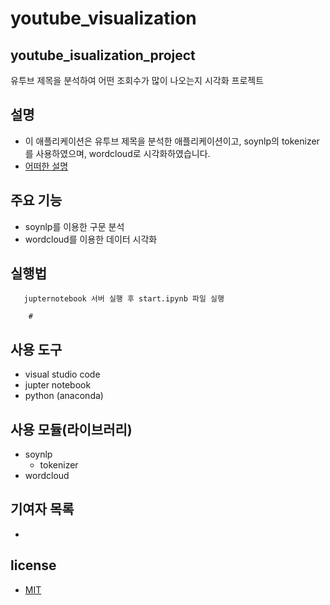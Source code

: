 # youtube_visualization

## youtube_isualization_project

유투브 제목을 분석하여 어떤 조회수가 많이 나오는지 시각화 프로젝트

## 설명
- 이 애플리케이션은 유투브 제목을 분석한 애플리케이션이고, soynlp의 tokenizer를 사용하였으며, wordcloud로 시각화하였습니다.
- [어떠한 설명](https://www.naver.com)

## 주요 기능
- soynlp를 이용한 구문 분석
- wordcloud를 이용한 데이터 시각화

## 실행법
```
   jupternotebook 서버 실행 후 start.ipynb 파일 실행
```

```
    #
```


## 사용 도구
- visual studio code
- jupter notebook
- python (anaconda)


## 사용 모듈(라이브러리)

- soynlp
    - tokenizer
- wordcloud


## 기여자 목록
- 


## license
- [MIT]() 